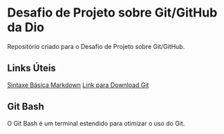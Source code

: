 # Desafio de Projeto sobre Git/GitHub da Dio

Repositório criado para o Desafio de Projeto sobre Git/GitHub.

## Links Úteis

[Sintaxe Básica Markdown](https://www.markdownguide.org/basic-syntax/)
[Link para Download Git](https://git-scm.com/downloads)

## Git Bash

O Git Bash é um terminal estendido para otimizar o uso do Git.
